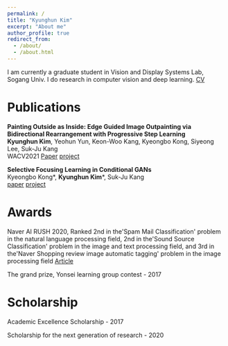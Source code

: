 ```yaml
---
permalink: /
title: "Kyunghun Kim"
excerpt: "About me"
author_profile: true
redirect_from: 
  - /about/
  - /about.html
---
```


I am currently a graduate student in Vision and Display Systems Lab, Sogang Univ. I do research in computer vision and deep learning. [CV](https://github.com/GODGANG4885/GODGANG4885.github.io/files/6915619/_.general.pdf)

Publications
======

**Painting Outside as Inside: Edge Guided Image Outpainting via Bidirectional Rearrangement with Progressive Step Learning**<br/> **Kyunghun Kim**, Yeohun Yun, Keon-Woo Kang, Kyeongbo Kong, Siyeong Lee, Suk-Ju Kang <br/> WACV2021 [Paper](https://openaccess.thecvf.com/content/WACV2021/html/Kim_Painting_Outside_As_Inside_Edge_Guided_Image_Outpainting_via_Bidirectional_WACV_2021_paper.html) [project](https://godgang4885.github.io/Painting_Outside_as_Inside-POAI-/#abstract)


**Selective Focusing Learning in Conditional GANs**<br/> Kyeongbo Kong\*, **Kyunghun Kim**\*, Suk-Ju Kang <br/> 
[paper](https://arxiv.org/abs/2107.08792) 
[project](https://github.com/GODGANG4885/subset_selection_SFL) 



Awards
======
Naver AI RUSH 2020, Ranked 2nd in the'Spam Mail Classification' problem in the natural language processing field, 2nd in the'Sound Source Classification' problem in the image and text processing field, and 3rd in the'Naver Shopping review image automatic tagging' problem in the image processing field [Article](http://ee.sogang.ac.kr/kor/community/notice01.php?m=v&idx=123)

The grand prize, Yonsei learning group contest - 2017

Scholarship
======
Academic Excellence Scholarship - 2017

Scholarship for the next generation of research - 2020
